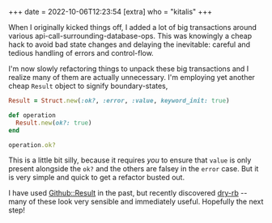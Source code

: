 +++
date = 2022-10-06T12:23:54
[extra]
who = "kitalis"
+++

When I originally kicked things off, I added a lot of big transactions around various api-call-surrounding-database-ops. This was knowingly a cheap hack to avoid bad state changes and delaying the inevitable: careful and tedious handling of errors and control-flow.

I'm now slowly refactoring things to unpack these big transactions and I realize many of them are actually unnecessary. I'm employing yet another cheap `Result` object to signify boundary-states,

```ruby
Result = Struct.new(:ok?, :error, :value, keyword_init: true)

def operation
  Result.new(ok?: true)
end

operation.ok?
```

This is a little bit silly, because it requires _you_ to ensure that `value` is only present alongside the `ok?` and the others are falsey in the `error` case. But it is very simple and quick to get a refactor busted out.

I have used [Github::Result](https://github.com/github/github-ds#githubresult) in the past, but recently discovered [dry-rb](https://dry-rb.org/gems/dry-monads/1.3) -- many of these look very sensible and immediately useful. Hopefully the next step!
